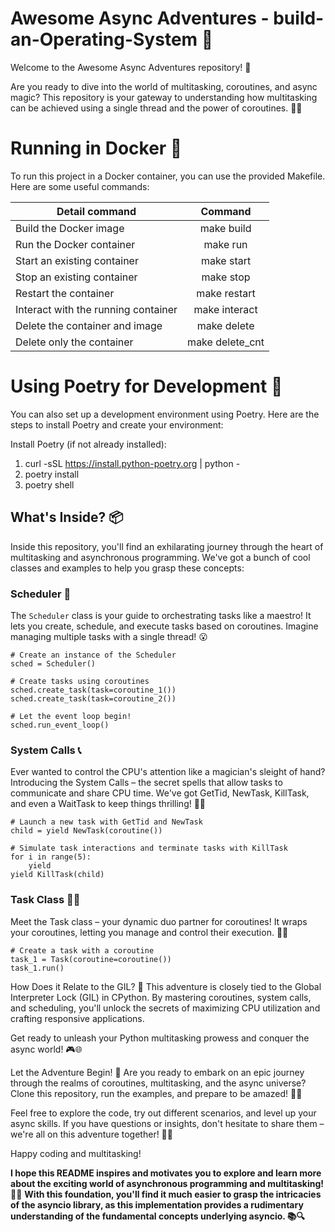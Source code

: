 # Awesome Async Adventures - build-an-Operating-System 🚀

Welcome to the Awesome Async Adventures repository! 🎉 

Are you ready to dive into the world of multitasking, coroutines, and async magic? This repository is your gateway to understanding how multitasking can be achieved using a single thread and the power of coroutines. 🧙‍♂️


# Running in Docker 🐳
To run this project in a Docker container, you can use the provided Makefile. Here are some useful commands:

| Detail command                       |      Command      |
|------------------------------------- |:-----------------:|
| Build the Docker image               |  make build       |
| Run the Docker container             |    make run       |
| Start an existing container          | make start        |
| Stop an existing container           | make stop         |
| Restart the container                | make restart      |
| Interact with the running container  | make interact     |
| Delete the container and image       | make delete       |
| Delete only the container            | make delete_cnt   |


# Using Poetry for Development 📝
You can also set up a development environment using Poetry. Here are the steps to install Poetry and create your environment:

Install Poetry (if not already installed):

1. curl -sSL https://install.python-poetry.org | python -
2. poetry install
3. poetry shell

## What's Inside? 📦

Inside this repository, you'll find an exhilarating journey through the heart of multitasking and asynchronous programming. We've got a bunch of cool classes and examples to help you grasp these concepts:

### Scheduler 🔄

The `Scheduler` class is your guide to orchestrating tasks like a maestro! It lets you create, schedule, and execute tasks based on coroutines. Imagine managing multiple tasks with a single thread! 😮

```
# Create an instance of the Scheduler
sched = Scheduler()

# Create tasks using coroutines
sched.create_task(task=coroutine_1())
sched.create_task(task=coroutine_2())

# Let the event loop begin!
sched.run_event_loop()
```

### System Calls 📞
Ever wanted to control the CPU's attention like a magician's sleight of hand? Introducing the System Calls – the secret spells that allow tasks to communicate and share CPU time. We've got GetTid, NewTask, KillTask, and even a WaitTask to keep things thrilling! 🎩✨

```
# Launch a new task with GetTid and NewTask
child = yield NewTask(coroutine())

# Simulate task interactions and terminate tasks with KillTask
for i in range(5):
    yield
yield KillTask(child)
```

### Task Class 🏃‍♂️
Meet the Task class – your dynamic duo partner for coroutines! It wraps your coroutines, letting you manage and control their execution. 🦸‍♀️

```
# Create a task with a coroutine
task_1 = Task(coroutine=coroutine())
task_1.run()
```

How Does it Relate to the GIL? 🐍
This adventure is closely tied to the Global Interpreter Lock (GIL) in CPython. By mastering coroutines, system calls, and scheduling, you'll unlock the secrets of maximizing CPU utilization and crafting responsive applications.

Get ready to unleash your Python multitasking prowess and conquer the async world! 🎮🌐

Let the Adventure Begin! 🌟
Are you ready to embark on an epic journey through the realms of coroutines, multitasking, and the async universe? Clone this repository, run the examples, and prepare to be amazed! 🚀🔥

Feel free to explore the code, try out different scenarios, and level up your async skills. If you have questions or insights, don't hesitate to share them – we're all on this adventure together! 💬🤝

Happy coding and multitasking!


**I hope this README inspires and motivates you to explore and learn more about the exciting world of asynchronous programming and multitasking! 🚀🌟**
**With this foundation, you'll find it much easier to grasp the intricacies of the asyncio library, as this implementation provides a rudimentary understanding of the fundamental concepts underlying asyncio. 📚🔍**

